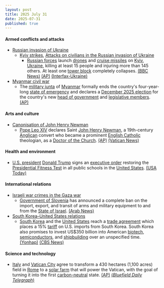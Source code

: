 ```yaml
---
layout: post
title: 2025 July 31
date: 2025-07-31
published: true
---
```



#### Armed conflicts and attacks

* [Russian invasion of Ukraine](https://en.wikipedia.org/wiki/Russian_invasion_of_Ukraine "Russian invasion of Ukraine")
  * [Kyiv strikes](https://en.wikipedia.org/wiki/Kyiv_strikes_%282022%E2%80%93present%29 "Kyiv strikes (2022–present)"), [Attacks on civilians in the Russian invasion of Ukraine](https://en.wikipedia.org/wiki/Attacks_on_civilians_in_the_Russian_invasion_of_Ukraine "Attacks on civilians in the Russian invasion of Ukraine")
    * [Russian forces](https://en.wikipedia.org/wiki/Russian_Armed_Forces "Russian Armed Forces") launch [drones](https://en.wikipedia.org/wiki/Drone_warfare "Drone warfare") and [cruise missiles](https://en.wikipedia.org/wiki/Cruise_missiles "Cruise missiles") on [Kyiv](https://en.wikipedia.org/wiki/Kyiv "Kyiv"), [Ukraine](https://en.wikipedia.org/wiki/Ukraine "Ukraine"), killing at least 15 people and injuring more than 145 others. At least one [tower block](https://en.wikipedia.org/wiki/Tower_block "Tower block") completely collapses. [(BBC News)](https://www.bbc.com/news/articles/ce930z8g9mvo) [(AP)](https://apnews.com/article/russia-ukraine-war-kyiv-attack-76b7e62e44e79a6475c84ce9aaf0fbf2) [(Interfax-Ukraine)](https://en.interfax.com.ua/news/general/1092193.html)
* [Myanmar civil war](https://en.wikipedia.org/wiki/Myanmar_civil_war_%282021%E2%80%93present%29 "Myanmar civil war (2021–present)")
  * The [military junta](https://en.wikipedia.org/wiki/State_Administration_Council "State Administration Council") of [Myanmar](https://en.wikipedia.org/wiki/Myanmar "Myanmar") formally ends the country's four-year-long [state of emergency](https://en.wikipedia.org/wiki/State_of_emergency "State of emergency") and declares a [December 2025 election](https://en.wikipedia.org/wiki/Next_Myanmar_general_election "Next Myanmar general election") for the country's new [head of government](https://en.wikipedia.org/wiki/President_of_Myanmar "President of Myanmar") and [legislative members](https://en.wikipedia.org/wiki/Pyidaungsu_Hluttaw "Pyidaungsu Hluttaw"). [(AP)](https://apnews.com/article/myanmar-politics-election-government-min-aung-hlaing-cf6e7ff92cc92a134c9592ad39e62770)

#### Arts and culture

* [Canonisation of John Henry Newman](https://en.wikipedia.org/wiki/Canonisation_of_John_Henry_Newman "Canonisation of John Henry Newman")
  * [Pope Leo XIV](https://en.wikipedia.org/wiki/Pope_Leo_XIV "Pope Leo XIV") declares Saint [John Henry Newman](https://en.wikipedia.org/wiki/John_Henry_Newman "John Henry Newman"), a 19th-century [Anglican](https://en.wikipedia.org/wiki/Anglicanism "Anglicanism") convert who became a prominent [English Catholic](https://en.wikipedia.org/wiki/Catholic_Church_in_England_and_Wales "Catholic Church in England and Wales") theologian, as a [Doctor of the Church](https://en.wikipedia.org/wiki/Doctor_of_the_Church "Doctor of the Church"). [(AP)](https://apnews.com/article/pope-honor-doctor-john-henry-newman-vatican-457b952840a1f979db3c6980ecf0e79e) [(Vatican News)](https://www.vaticannews.va/en/pope/news/2025-07/st-john-henry-newman-set-to-become-newest-doctor-of-the-church.html)

#### Health and environment

* [U.S. president](https://en.wikipedia.org/wiki/President_of_the_United_States "President of the United States") [Donald Trump](https://en.wikipedia.org/wiki/Donald_Trump "Donald Trump") signs an [executive order](https://en.wikipedia.org/wiki/Executive_order "Executive order") restoring the [Presidential Fitness Test](https://en.wikipedia.org/wiki/Presidential_Fitness_Test "Presidential Fitness Test") in all public schools in the [United States](https://en.wikipedia.org/wiki/United_States "United States"). [(USA Today)](https://eu.usatoday.com/story/news/politics/2025/07/31/trump-push-up-mile-run-test-school-kids/85460411007/)

#### International relations

* [Israeli war crimes in the Gaza war](https://en.wikipedia.org/wiki/Israeli_war_crimes_in_the_Gaza_war "Israeli war crimes in the Gaza war")
  * [Government of Slovenia](https://en.wikipedia.org/wiki/Government_of_Slovenia "Government of Slovenia") has announced a complete ban on the import, export, and transit of arms and military equipment to and from the [State of Israel](https://en.wikipedia.org/wiki/State_of_Israel "State of Israel"). [(Arab News)](https://www.arabnews.com/node/2610195/middle-east)
* [South Korea–United States relations](https://en.wikipedia.org/wiki/South_Korea%E2%80%93United_States_relations "South Korea–United States relations")
  * [South Korea](https://en.wikipedia.org/wiki/South_Korea "South Korea") and the [United States](https://en.wikipedia.org/wiki/United_States "United States") reach a [trade agreement](https://en.wikipedia.org/wiki/Trade_agreement "Trade agreement") which places a 15% [tariff](https://en.wikipedia.org/wiki/Tariff "Tariff") on U.S. imports from South Korea. South Korea also promises to invest US$350 billion into American [biotech](https://en.wikipedia.org/wiki/Biotech "Biotech"), [semiconductors](https://en.wikipedia.org/wiki/Semiconductors "Semiconductors"), and [shipbuilding](https://en.wikipedia.org/wiki/Shipbuilding "Shipbuilding") over an unspecified time. [(Yonhap)](https://en.yna.co.kr/view/AEN20250731005052315) [(CBS News)](https://www.cbsnews.com/amp/news/trump-south-korea-tariff-deal/)

#### Science and technology

* [Italy](https://en.wikipedia.org/wiki/Italy "Italy") and [Vatican City](https://en.wikipedia.org/wiki/Vatican_City "Vatican City") agree to transform a 430 hectares (1,100 acres) field in [Rome](https://en.wikipedia.org/wiki/Rome "Rome") to a [solar farm](https://en.wikipedia.org/wiki/Solar_farm "Solar farm") that will power the Vatican, with the goal of turning it into the first [carbon-neutral](https://en.wikipedia.org/wiki/Carbon-neutral "Carbon-neutral") state. [(AP)](https://apnews.com/article/vatican-solar-farm-108aa7efecf0d094a5b00e25b6a7c737) [(*Bluefield Daily Telegraph*)](https://www.bdtonline.com/news/nation_world/vatican-strikes-a-solar-deal-that-aims-to-make-it-the-world-s-first-carbon/article_b74a4fc3-cae1-5559-8218-638fb25ea642.html)
